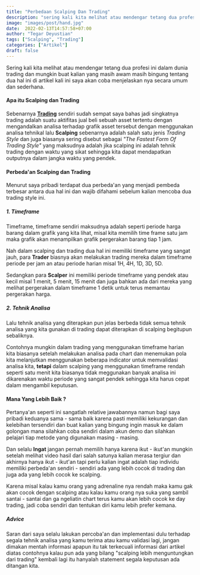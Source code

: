 ```yaml
---
title: "Perbedaan Scalping Dan Trading"
description: "sering kali kita melihat atau mendengar tetang dua profesi ini dalam dunia trading dan mungkin buat kalian yang masih awam masih bingung tentang dua hal ini di artikel kali ini saya akan coba menjelaskan nya secara umum dan sederhana."
image: "images/post/hand.jpg"
date:  2022-02-13T14:57:58+07:00
author: "Tegar Deyustian"
tags: ["Scalping", "Trading"]
categories: ["Artikel"]
draft: false
---
```

 Sering kali kita melihat atau mendengar tetang dua profesi ini dalam dunia trading dan mungkin buat kalian yang masih awam masih bingung tentang dua hal ini di artikel kali ini saya akan coba menjelaskan nya secara umum dan sederhana.

#### Apa itu Scalping dan Trading
Sebenarnya **[Trading](https://notreiss.netlify.app/tags/keuangan/)** sendiri sudah sempat saya bahas jadi singkatnya trading adalah suatu aktifitas jual beli sebuah asset tertentu dengan mengandalkan analisa terhadap grafik asset tersebut dengan menggunakan analisa tehnikal lalu **Scalping** sebenarnya adalah salah satu jenis _Trading Style_ dan juga biasanya sering disebut sebagai _"The Fastest Form Of Trading Style"_ yang maksudnya adalah jika scalping ini adalah tehnik trading dengan waktu yang sikat sehingga kita dapat mendapatkan outputnya dalam jangka waktu yang pendek.

#### Perbeda'an Scalping dan Trading
Menurut saya pribadi terdapat dua perbeda'an yang menjadi pembeda terbesar antara dua hal ini dan wajib difahami sebelum kalian mencoba dua trading style ini.
##### 1. Timeframe
Timeframe, timeframe sendiri maksudnya adalah seperti periode harga barang dalam grafik yang kita lihat, misal kita memilih time frame satu jam maka grafik akan menampilkan grafik pergerakan barang tiap 1 jam.
 
Nah dalam scalping dan trading dua hal ini memiliki timeframe yang sangat jauh, para **Trader** biasnya akan melakukan trading mereka dalam timeframe periode per jam an atau periode harian misal 1H, 4H, 1D, 3D, 5D.

Sedangkan para **Scalper** ini memiliki periode timeframe yang pendek atau kecil misal 1 menit, 5 menit, 15 menit dan juga bahkan ada dari mereka yang melihat pergerakan dalam timeframe 1 detik untuk terus memantau pergerakan harga.     
##### 2. Tehnik Analisa
Lalu tehnik analisa yang diterapkan pun jelas berbeda tidak semua tehnik analisa yang kita gunakan di trading dapat diterapkan di scalping begitupun sebaliknya.

Contohnya mungkin dalam trading yang menggunakan timeframe harian kita biasanya setelah melakukan analisa pada chart dan menemukan pola kita melanjutkan menggunakan beberapa indicator untuk memvalidasi analisa kita, **tetapi** dalam scalping yang menggunakan timeframe rendah seperti satu menit kita biasanya tidak meggunakan banyak analisa ini dikarenakan waktu periode yang sangat pendek sehingga kita harus cepat dalam mengambil keputusan.
#### Mana Yang Lebih Baik ?
Pertanya'an seperti ini sangatlah relative jawabannya namun bagi saya pribadi keduanya sama - sama baik karena pasti memiliki kekurangan dan kelebihan tersendiri dan buat kalian yang bingung ingin masuk ke dalam golongan mana silahkan coba sendiri dalam akun demo dan silahkan pelajari tiap metode yang digunakan masing - masing.

Dan selalu **Ingat** jangan pernah memilih hanya karena ikut - ikut'an mungkin setelah melihat video hasil dari salah satunya kalian merasa tergiur dan akhirnya hanya ikut - ikut'an tapi perlu kalian ingat adalah tiap individu memiliki perbeda'an sendiri - sendiri ada yang lebih cocok di trading dan juga ada yang lebih cocok ke scalping.

Karena misal kalau kamu orang yang adrenaline nya rendah maka kamu gak akan cocok dengan scalping atau kalau kamu orang nya suka yang sambil santai - santai dan ga ngeliatin chart terus kamu akan lebih cocok ke day trading, jadi coba sendiri dan tentukan diri kamu lebih prefer kemana.
##### Advice
Saran dari saya selalu lakukan percoba'an dan implementasi dulu terhadap segala tehnik analisa yang kamu terima atau kamu validasi lagi, jangan dimakan mentah informasi apapun itu tak terkecuali informasi dari artikel diatas contohnya kalau pun ada yang bilang "scalping lebih menguntungkan dari trading" kembali lagi itu hanyalah statement segala keputusan ada ditangan kita.